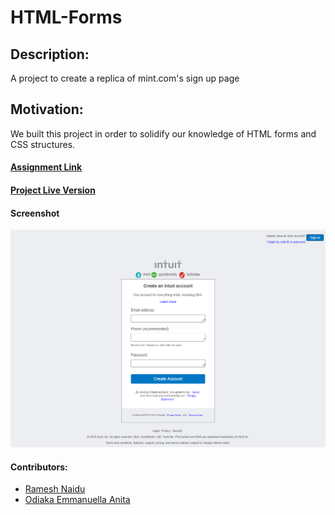 # HTML-Forms
## Description:
A project to create a replica of mint.com's sign up page
## Motivation:
 We built this project in order to solidify our knowledge of HTML forms and CSS structures.

#### [Assignment Link](https://www.theodinproject.com/courses/html5-and-css3/lessons/html-forms)

#### [Project Live Version](https://Audrey-Ella-xo.github.io/HTML-Forms)

#### Screenshot
![Screenshot](images\signup-form.png)

#### Contributors:
 * [Ramesh Naidu](https://github.com/rna)
 * [Odiaka Emmanuella Anita](https://github.com/Audrey-Ella-xo)
